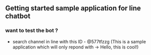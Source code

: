 ## Getting started sample application for line chatbot

### want to test the bot ?
- search channel in line with this ID - @577tfzzg (This is a sample application which will only repond with -> Hello, this is cool!)